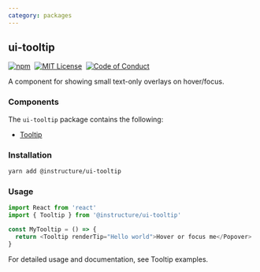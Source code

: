 ```yaml
---
category: packages
---
```


## ui-tooltip

[![npm][npm]][npm-url]&nbsp;
[![MIT License][license-badge]][license]&nbsp;
[![Code of Conduct][coc-badge]][coc]

A component for showing small text-only overlays on hover/focus.

### Components

The `ui-tooltip` package contains the following:

- [Tooltip](#Tooltip)

### Installation

```sh
yarn add @instructure/ui-tooltip
```

### Usage

```js
import React from 'react'
import { Tooltip } from '@instructure/ui-tooltip'

const MyTooltip = () => {
  return <Tooltip renderTip="Hello world">Hover or focus me</Popover>
}
```

For detailed usage and documentation, see Tooltip examples.

[npm]: https://img.shields.io/npm/v/@instructure/ui-tooltip.svg
[npm-url]: https://npmjs.com/package/@instructure/ui-tooltip
[license-badge]: https://img.shields.io/npm/l/instructure-ui.svg?style=flat-square
[license]: https://github.com/instructure/instructure-ui/blob/master/LICENSE
[coc-badge]: https://img.shields.io/badge/code%20of-conduct-ff69b4.svg?style=flat-square
[coc]: https://github.com/instructure/instructure-ui/blob/master/CODE_OF_CONDUCT.md
